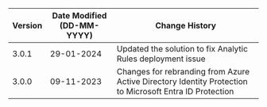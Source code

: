 | **Version** | **Date Modified (DD-MM-YYYY)** | **Change History**                                                                            |
|-------------|--------------------------------|-----------------------------------------------------------------------------------------------|
| 3.0.1       | 29-01-2024                     |	Updated the solution to fix Analytic Rules deployment issue |
| 3.0.0       | 09-11-2023                     |	Changes for rebranding from Azure Active Directory Identity Protection to Microsoft Entra ID Protection |